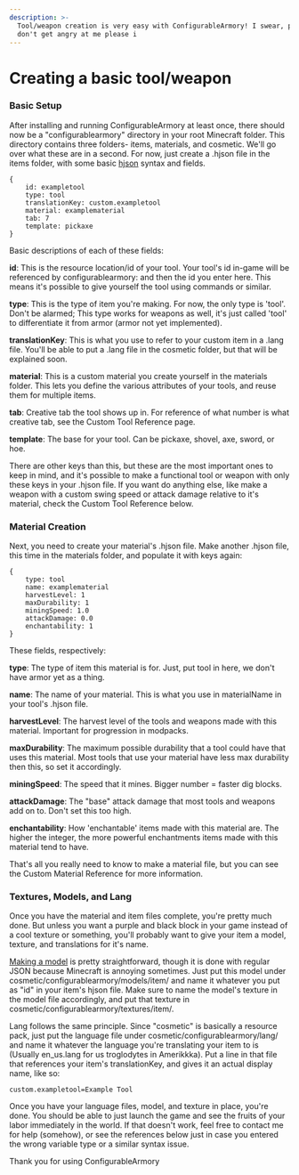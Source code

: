 ```yaml
---
description: >-
  Tool/weapon creation is very easy with ConfigurableArmory! I swear, please
  don't get angry at me please i
---
```


# Creating a basic tool/weapon

### Basic Setup

After installing and running ConfigurableArmory at least once, there should now be a "configurablearmory" directory in your root Minecraft folder. This directory contains three folders- items, materials, and cosmetic. We'll go over what these are in a second. For now, just create a .hjson file in the items folder, with some basic [hjson](https://hjson.github.io/) syntax and fields.

```
{
    id: exampletool
    type: tool
    translationKey: custom.exampletool
    material: examplematerial
    tab: 7
    template: pickaxe
}
```

Basic descriptions of each of these fields:

**id**: This is the resource location/id of your tool. Your tool's id in-game will be referenced by configurablearmory: and then the id you enter here. This means it's possible to give yourself the tool using commands or similar.

**type**: This is the type of item you're making. For now, the only type is 'tool'. Don't be alarmed; This type works for weapons as well, it's just called 'tool' to differentiate it from armor (armor not yet implemented).

**translationKey**: This is what you use to refer to your custom item in a .lang file. You'll be able to put a .lang file in the cosmetic folder, but that will be explained soon.

**material**: This is a custom material you create yourself in the materials folder. This lets you define the various attributes of your tools, and reuse them for multiple items.

**tab**: Creative tab the tool shows up in. For reference of what number is what creative tab, see the Custom Tool Reference page.

**template**: The base for your tool. Can be pickaxe, shovel, axe, sword, or hoe.&#x20;

There are other keys than this, but these are the most important ones to keep in mind, and it's possible to make a functional tool or weapon with only these keys in your .hjson file. If you want do anything else, like make a weapon with a custom swing speed or attack damage relative to it's material, check the Custom Tool Reference below.

### Material Creation

Next, you need to create your material's .hjson file. Make another .hjson file, this time in the materials folder, and populate it with keys again:

```
{
    type: tool
    name: examplematerial
    harvestLevel: 1
    maxDurability: 1
    miningSpeed: 1.0
    attackDamage: 0.0
    enchantability: 1
}
```

These fields, respectively:

**type**: The type of item this material is for. Just, put tool in here, we don't have armor yet as a thing.

**name**: The name of your material. This is what you use in materialName in your tool's .hjson file.

**harvestLevel**: The harvest level of the tools and weapons made with this material. Important for progression in modpacks.

**maxDurability**: The maximum possible durability that a tool could have that uses this material. Most tools that use your material have less max durability then this, so set it accordingly.

**miningSpeed**: The speed that it mines. Bigger number = faster dig blocks.

**attackDamage**: The "base" attack damage that most tools and weapons add on to. Don't set this too high.

**enchantability**: How 'enchantable' items made with this material are. The higher the integer, the more powerful enchantments items made with this material tend to have.

That's all you really need to know to make a material file, but you can see the Custom Material Reference for more information.

### Textures, Models, and Lang

Once you have the material and item files complete, you're pretty much done. But unless you want a purple and black block in your game instead of a cool texture or something, you'll probably want to give your item a model, texture, and translations for it's name.

[Making a model](https://minecraft.fandom.com/wiki/Model) is pretty straightforward, though it is done with regular JSON because Minecraft is annoying sometimes. Just put this model under cosmetic/configurablearmory/models/item/ and name it whatever you put as "id" in your item's hjson file. Make sure to name the model's texture in the model file accordingly, and put that texture in cosmetic/configurablearmory/textures/item/.&#x20;

Lang follows the same principle. Since "cosmetic" is basically a resource pack, just put the language file under cosmetic/configurablearmory/lang/ and name it whatever the language you're translating your item to is (Usually en\_us.lang for us troglodytes in Amerikkka). Put a line in that file that references your item's translationKey, and gives it an actual display name, like so:

```
custom.exampletool=Example Tool
```

Once you have your language files, model, and texture in place, you're done. You should be able to just launch the game and see the fruits of your labor immediately in the world. If that doesn't work, feel free to contact me for help (somehow), or see the references below just in case you entered the wrong variable type or a similar syntax issue.



Thank you for using ConfigurableArmory
